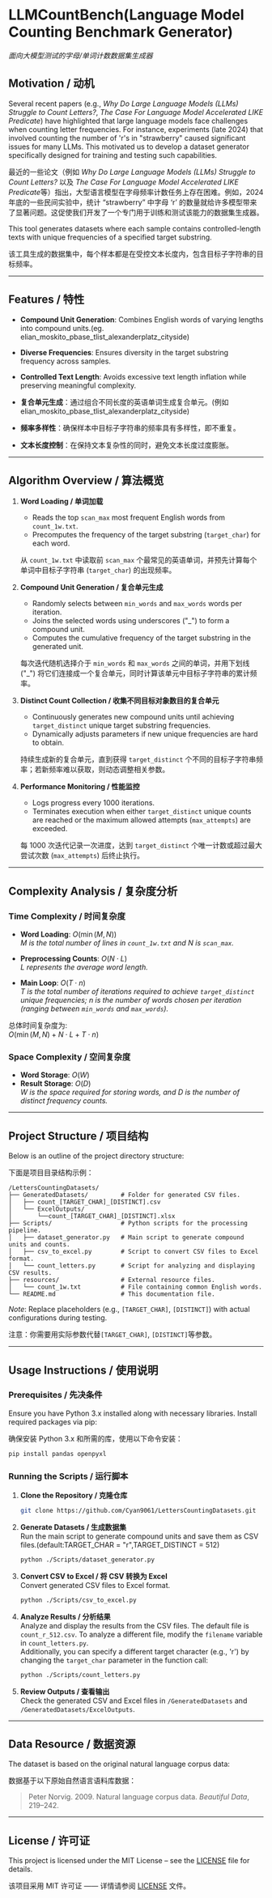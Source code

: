 # LLMCountBench(Language Model Counting Benchmark Generator)
*面向大模型测试的字母/单词计数数据集生成器*

## Motivation / 动机

Several recent papers (e.g., *Why Do Large Language Models (LLMs) Struggle to Count Letters?*, *The Case For Language Model Accelerated LIKE Predicate*) have highlighted that large language models face challenges when counting letter frequencies. For instance, experiments (late 2024) that involved counting the number of 'r's in "strawberry" caused significant issues for many LLMs. This motivated us to develop a dataset generator specifically designed for training and testing such capabilities.

最近的一些论文（例如 *Why Do Large Language Models (LLMs) Struggle to Count Letters?* 以及 *The Case For Language Model Accelerated LIKE Predicate*等）指出，大型语言模型在字母频率计数任务上存在困难。例如，2024 年底的一些民间实验中，统计 “strawberry” 中字母 ‘r’ 的数量就给许多模型带来了显著问题。这促使我们开发了一个专门用于训练和测试该能力的数据集生成器。

This tool generates datasets where each sample contains controlled-length texts with unique frequencies of a specified target substring.

该工具生成的数据集中，每个样本都是在受控文本长度内，包含目标子字符串的目标频率。

---

## Features / 特性

- **Compound Unit Generation**: Combines English words of varying lengths into compound units.(eg. elian_moskito_pbase_tlist_alexanderplatz_cityside)
- **Diverse Frequencies**: Ensures diversity in the target substring frequency across samples.
- **Controlled Text Length**: Avoids excessive text length inflation while preserving meaningful complexity.

- **复合单元生成**：通过组合不同长度的英语单词生成复合单元。(例如elian_moskito_pbase_tlist_alexanderplatz_cityside)
- **频率多样性**：确保样本中目标子字符串的频率具有多样性，即不重复。
- **文本长度控制**：在保持文本复杂性的同时，避免文本长度过度膨胀。

---

## Algorithm Overview / 算法概览

1. **Word Loading / 单词加载**  
   - Reads the top `scan_max` most frequent English words from `count_1w.txt`.  
   - Precomputes the frequency of the target substring (`target_char`) for each word.  

   从 `count_1w.txt` 中读取前 `scan_max` 个最常见的英语单词，并预先计算每个单词中目标子字符串 (`target_char`) 的出现频率。

2. **Compound Unit Generation / 复合单元生成**  
   - Randomly selects between `min_words` and `max_words` words per iteration.  
   - Joins the selected words using underscores ("_") to form a compound unit.  
   - Computes the cumulative frequency of the target substring in the generated unit.

   每次迭代随机选择介于 `min_words` 和 `max_words` 之间的单词，并用下划线 ("_") 将它们连接成一个复合单元，同时计算该单元中目标子字符串的累计频率。

3. **Distinct Count Collection / 收集不同目标对象数目的复合单元**  
   - Continuously generates new compound units until achieving `target_distinct` unique target substring frequencies.  
   - Dynamically adjusts parameters if new unique frequencies are hard to obtain.

   持续生成新的复合单元，直到获得 `target_distinct` 个不同的目标子字符串频率；若新频率难以获取，则动态调整相关参数。

4. **Performance Monitoring / 性能监控**  
   - Logs progress every 1000 iterations.  
   - Terminates execution when either `target_distinct` unique counts are reached or the maximum allowed attempts (`max_attempts`) are exceeded.

   每 1000 次迭代记录一次进度，达到 `target_distinct` 个唯一计数或超过最大尝试次数 (`max_attempts`) 后终止执行。

---

## Complexity Analysis / 复杂度分析

### Time Complexity / 时间复杂度

- **Word Loading**: $O(\min(M, N))$  
  *M is the total number of lines in `count_1w.txt` and N is `scan_max`.*

- **Preprocessing Counts**: $O(N \cdot L)$  
  *L represents the average word length.*

- **Main Loop**: $O(T \cdot n)$  
  *T is the total number of iterations required to achieve `target_distinct` unique frequencies; n is the number of words chosen per iteration (ranging between `min_words` and `max_words`).*

总体时间复杂度为:  
$O(\min(M, N) + N \cdot L + T \cdot n)$

### Space Complexity / 空间复杂度

- **Word Storage**: $O(W)$  
- **Result Storage**: $O(D)$  
  *W is the space required for storing words, and D is the number of distinct frequency counts.*

---

## Project Structure / 项目结构

Below is an outline of the project directory structure:

下面是项目目录结构示例：

```
/LettersCountingDatasets/
├── GeneratedDatasets/         # Folder for generated CSV files.
│   ├── count_[TARGET_CHAR]_[DISTINCT].csv
│   └── ExcelOutputs/
│       └──count_[TARGET_CHAR]_[DISTINCT].xlsx      
├── Scripts/                   # Python scripts for the processing pipeline.
│   ├── dataset_generator.py   # Main script to generate compound units and counts.
│   ├── csv_to_excel.py        # Script to convert CSV files to Excel format.
│   └── count_letters.py       # Script for analyzing and displaying CSV results.
├── resources/                 # External resource files.
│   └── count_1w.txt           # File containing common English words.
└── README.md                  # This documentation file.
```

*Note*: Replace placeholders (e.g., `[TARGET_CHAR]`, `[DISTINCT]`) with actual configurations during testing.

注意：你需要用实际参数代替`[TARGET_CHAR]`, `[DISTINCT]`等参数。

---

## Usage Instructions / 使用说明

### Prerequisites / 先决条件

Ensure you have Python 3.x installed along with necessary libraries. Install required packages via pip:

确保安装 Python 3.x 和所需的库，使用以下命令安装：

```bash
pip install pandas openpyxl
```

### Running the Scripts / 运行脚本

1. **Clone the Repository / 克隆仓库**  
   ```bash
   git clone https://github.com/Cyan9061/LettersCountingDatasets.git
   ```

2. **Generate Datasets / 生成数据集**  
   Run the main script to generate compound units and save them as CSV files.(default:TARGET_CHAR = "r",TARGET_DISTINCT = 512)
   ```bash
   python ./Scripts/dataset_generator.py
   ```

3. **Convert CSV to Excel / 将 CSV 转换为 Excel**  
   Convert generated CSV files to Excel format.
   ```bash
   python ./Scripts/csv_to_excel.py
   ```

4. **Analyze Results / 分析结果**  
   Analyze and display the results from the CSV files. The default file is `count_r_512.csv`. To analyze a different file, modify the `filename` variable in `count_letters.py`.  
   Additionally, you can specify a different target character (e.g., 'r') by changing the `target_char` parameter in the function call:
   ```bash
   python ./Scripts/count_letters.py
   ```

5. **Review Outputs / 查看输出**  
   Check the generated CSV and Excel files in `/GeneratedDatasets` and `/GeneratedDatasets/ExcelOutputs`.

---

## Data Resource / 数据资源

The dataset is based on the original natural language corpus data:

数据基于以下原始自然语言语料库数据：

> Peter Norvig. 2009. Natural language corpus data. *Beautiful Data*, 219–242.

---

## License / 许可证

This project is licensed under the MIT License – see the [LICENSE](LICENSE) file for details.

该项目采用 MIT 许可证 —— 详情请参阅 [LICENSE](LICENSE) 文件。

